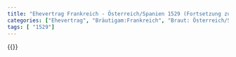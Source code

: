 ```yaml
---
title: "Ehevertrag Frankreich - Österreich/Spanien 1529 (Fortsetzung zu 1526)"
categories: ["Ehevertrag", "Bräutigam:Frankreich", "Braut: Österreich/Spanien", "Eheschließung vollzogen?:Ja", "verschiedenkonfessionelle Ehe?:Nein", "Dynastie Bräutigam:Valois", "Akteur Bräutigam:Savoyen", "Akteur Braut:Habsburg (Österreich)", "Textbezug?:ja", "Ständisch?:nein", "Ratifikation?:ja", "Sonstiges?:ja", "Bräutigam:Frankreich", "Braut: Österreich/Spanien"]
tags: [ "1529"]
---
```

<!--more-->
{{<v184>}}